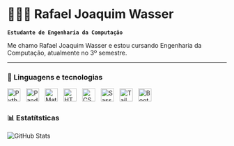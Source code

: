 # 👨🏻‍💻 Rafael Joaquim Wasser

**`Estudante de Engenharia da Computação`**

Me chamo Rafael Joaquim Wasser e estou cursando Engenharia da Computação, atualmente no 3º semestre.

---

### 🤖 Linguagens e tecnologias

<img align="left" alt="Python" title="Python" width="30px" style="padding-right: 10px;" src="https://cdn.jsdelivr.net/gh/devicons/devicon@latest/icons/python/python-original.svg"/>

<img align="left" alt="Pandas" title="Pandas" width="30px" style="padding-right: 10px;" src="https://cdn.jsdelivr.net/gh/devicons/devicon@latest/icons/pandas/pandas-original.svg"/>

<img align="left" alt="Matplotlib" title="Matplotlib" width="30px" style="padding-right: 10px;" src="https://cdn.jsdelivr.net/gh/devicons/devicon@latest/icons/matplotlib/matplotlib-original.svg" />

<img align="left" alt="HTML" title="HTML" width="30px" style="padding-right: 10px;" src="https://cdn.jsdelivr.net/gh/devicons/devicon@latest/icons/html5/html5-original.svg" />

<img align="left" alt="CSS" title="CSS" width="30px" style="padding-right: 10px;" src="https://cdn.jsdelivr.net/gh/devicons/devicon@latest/icons/css3/css3-original.svg" />

<img align="left" alt="Sass" title="Sass" width="30px" style="padding-right: 10px;" src="https://cdn.jsdelivr.net/gh/devicons/devicon@latest/icons/sass/sass-original.svg" />

<img align="left" alt="Tailwind" title="Tailwind" width="30px" style="padding-right: 10px;" src="https://cdn.jsdelivr.net/gh/devicons/devicon@latest/icons/tailwindcss/tailwindcss-original.svg" />

<img align="left" alt="Bootstrap" title="Boostrap" width="30px" style="padding-right: 10px;" src="https://cdn.jsdelivr.net/gh/devicons/devicon@latest/icons/bootstrap/bootstrap-original.svg" />







          
<br>
<br>

### 📊 Estatítsticas

<img align="left" alt="GitHub Stats" style="padding-right: 10px;" src="https://github-readme-stats.vercel.app/api?username=rjoaquimwasser&hide=contribs,prs&theme=tokyonight&include_all_commits=true&locale=pt-br"/>
